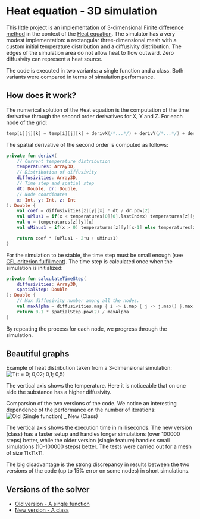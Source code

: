 # Heat equation - 3D simulation

This little project is an implementation of 3-dimensional [Finite difference method](https://en.wikipedia.org/wiki/Finite_difference_method) in the context of the [Heat equation](https://en.wikipedia.org/wiki/Heat_equation).
The simulator has a very modest implementation: a rectangular three-dimensional mesh with a custom initial temperature distribution and a diffusivity distribution.
The edges of the simulation area do not allow heat to flow outward. Zero diffusivity can represent a heat source.

The code is executed in two variants: a single function and a class. Both variants were compared in terms of simulation performance.

## How does it work?

The numerical solution of the Heat equation is the computation of the time derivative through the second order derivatives for X, Y and Z. For each node of the grid:
```kotlin
temp[i][j][k] = temp[i][j][k] + derivX(/*...*/) + derivY(/*...*/) + derivZ(/*...*/)
```

The spatial derivative of the second order is computed as follows:
```kotlin
private fun derivX(
    // Current temperature distribution
    temperatures: Array3D,
    // Distribution of diffusivity
    diffusivities: Array3D,
    // Time step and spatial step
    dt: Double, dr: Double,
    // Node coordinates
    x: Int, y: Int, z: Int
): Double {
    val coef = diffusivities[z][y][x] * dt / dr.pow(2)
    val uPlus1 = if(x < temperatures[0][0].lastIndex) temperatures[z][y][x+1] else temperatures[z][y][x]
    val u = temperatures[z][y][x]
    val uMinus1 = if(x > 0) temperatures[z][y][x-1] else temperatures[z][y][x]

    return coef * (uPlus1 - 2*u + uMinus1)
}
```

For the simulation to be stable, the time step must be small enough (see [CFL criterion fulfillment](https://en.wikipedia.org/wiki/Courant%E2%80%93Friedrichs%E2%80%93Lewy_condition)). The time step is calculated once when the simulation is initialized:
```kotlin
private fun calculateTimeStep(
    diffusivities: Array3D,
    spatialStep: Double
): Double {
    // Max diffusivity number among all the nodes.
    val maxAlpha = diffusivities.map { i -> i.map { j -> j.max() }.max() }.max()
    return 0.1 * spatialStep.pow(2) / maxAlpha
}
```

By repeating the process for each node, we progress through the simulation.

## Beautiful graphs

Example of heat distribution taken from a 3-dimensional simulation:
![T(t = 0; 0,02; 0,1; 0,5)](https://github.com/user-attachments/assets/8c6653b0-421f-49d1-a995-c994614174e2)

The vertical axis shows the temperature. Here it is noticeable that on one side the substance has a higher diffusivity.

Comparsion of the two versions of the code. We notice an interesting dependence of the performance on the number of iterations:
![Old (Single function) _ New (Class)](https://github.com/user-attachments/assets/53c1b6cc-a7db-4d61-b79f-d4dc2993e36a)

The vertical axis shows the execution time in milliseconds. The new version (class) has a faster setup and handles longer simulations (over 100000 steps) better, while the older version (single feature) handles small simulations (10-100000 steps) better. The tests were carried out for a mesh of size 11x11x11.

The big disadvantage is the strong discrepancy in results between the two versions of the code (up to 15% error on some nodes) in short simulations.

## Versions of the solver
- [Old version - A single function](https://github.com/WernerDinges/HeatEquation/blob/master/src/main/kotlin/heatEquation.kt)
- [New version - A class](https://github.com/WernerDinges/HeatEquation/blob/master/src/main/kotlin/HeatEquationSolver.kt)
